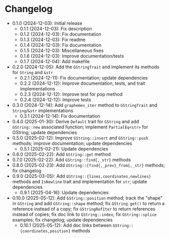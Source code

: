 # Changelog

* 0.1.0 (2024-12-03): Initial release
    * 0.1.1 (2024-12-03): Fix description
    * 0.1.2 (2024-12-03): Fix documentation
    * 0.1.3 (2024-12-03): Fix readme
    * 0.1.4 (2024-12-03): Fix documentation
    * 0.1.5 (2024-12-03): Miscellaneous fixes
    * 0.1.6 (2024-12-03): Improve documentation/tests
    * 0.1.7 (2024-12-04): Add makefile
* 0.2.0 (2024-12-05): Add the `GStringTrait` and implement its methods for `String` and `&str`
    * 0.2.1 (2024-12-11): Fix documentation; update dependencies
    * 0.2.2 (2024-12-12): Improve documentation, tests, and trait implementations
    * 0.2.3 (2024-12-12): Improve test for pop method
    * 0.2.4 (2024-12-12): Improve tests
* 0.3.0 (2024-12-14): Add `graphemes_iter` method to `GStringTrait` and `String`/`&str` implementations
    * 0.3.1 (2024-12-14): Fix documentation
* 0.4.0 (2025-01-30): Derive `Default` trait for `GString` and add `GString::new` associated function; implement `PartialEq<str>` for GString; update dependencies
* 0.5.0 (2025-02-12): Improve `GString::insert` and `GString::push` methods; improve documentation; update dependencies
    * 0.5.1 (2025-02-21): Update dependencies
* 0.6.0 (2025-02-22): Add `GString::get` method
* 0.7.0 (2025-02-22): Add `GString::find{,_str}` methods
* 0.8.0 (2025-02-23): Add `GString::{find{,_prev}_from{,_str}` methods; fix changelog
* 0.9.0 (2025-03-05): Add `GString::{lines,coordinates,newlines}` methods and `IsNewline` trait and implementation for `str`; update dependencies
    * 0.9.1 (2025-04-16): Update dependencies
* 0.10.0 (2025-05-12): Add `GString::position` method; track the "shape" in `GString` and add `GString::shape` method; fix `GString.get()` to return a reference instead of a copy; fix `GStringRefIter` to return references instead of copies; fix doc link to `GString::index`; fix `GString::splice` examples; fix changelog; update dependencies
    * 0.10.1 (2025-05-12): Add doc links between `GString::{coordinates,position}` methods

